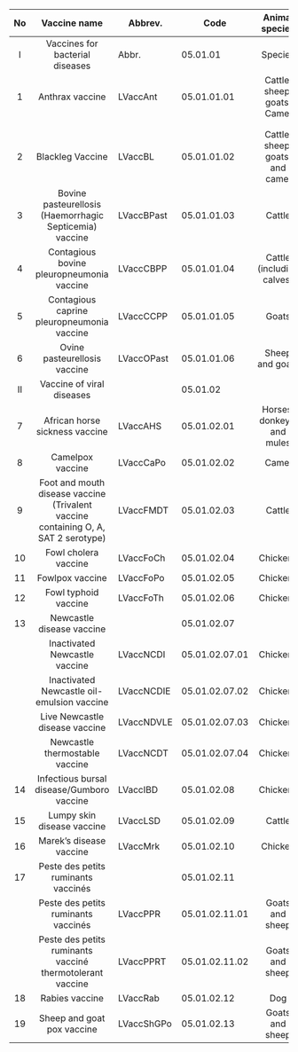 | No |                                    Vaccine name                                    | Abbrev.    | Code           |         Animal  species         |   |   |   |   |   |   |   |   |   |
|:--:|:----------------------------------------------------------------------------------:|------------|----------------|:-------------------------------:|---|---|---|---|---|---|---|---|---|
| I  | Vaccines for bacterial diseases                                                    | Abbr.      | 05.01.01       | Species                         |   |   |   |   |   |   |   |   |   |
| 1  | Anthrax vaccine                                                                    | LVaccAnt   | 05.01.01.01    | Cattle, sheep, goats, Camel     |   |   |   |   |   |   |   |   |   |
|    |                                                                                    |            |                |                                 |   |   |   |   |   |   |   |   |   |
|    |                                                                                    |            |                |                                 |   |   |   |   |   |   |   |   |   |
| 2  | Blackleg Vaccine                                                                   | LVaccBL    | 05.01.01.02    | Cattle, sheep, goats, and camel |   |   |   |   |   |   |   |   |   |
| 3  | Bovine pasteurellosis (Haemorrhagic Septicemia) vaccine                            | LVaccBPast | 05.01.01.03    | Cattle                          |   |   |   |   |   |   |   |   |   |
| 4  | Contagious bovine pleuropneumonia vaccine                                          | LVaccCBPP  | 05.01.01.04    | Cattle (including calves)       |   |   |   |   |   |   |   |   |   |
| 5  | Contagious caprine pleuropneumonia vaccine                                         | LVaccCCPP  | 05.01.01.05    | Goats                           |   |   |   |   |   |   |   |   |   |
| 6  | Ovine pasteurellosis vaccine                                                       | LVaccOPast | 05.01.01.06    | Sheep and goats                 |   |   |   |   |   |   |   |   |   |
| II | Vaccine of viral diseases                                                          |            | 05.01.02       |                                 |   |   |   |   |   |   |   |   |   |
| 7  | African horse sickness vaccine                                                     | LVaccAHS   | 05.01.02.01    | Horses, donkeys, and mules      |   |   |   |   |   |   |   |   |   |
| 8  | Camelpox vaccine                                                                   | LVaccCaPo  | 05.01.02.02    | Camel                           |   |   |   |   |   |   |   |   |   |
| 9  | Foot and mouth disease vaccine (Trivalent vaccine containing O, A, SAT 2 serotype) |  LVaccFMDT | 05.01.02.03    |  Cattle                         |   |   |   |   |   |   |   |   |   |
| 10 | Fowl cholera vaccine                                                               | LVaccFoCh  | 05.01.02.04    | Chickens                        |   |   |   |   |   |   |   |   |   |
| 11 | Fowlpox vaccine                                                                    | LVaccFoPo  | 05.01.02.05    | Chickens                        |   |   |   |   |   |   |   |   |   |
| 12 | Fowl typhoid vaccine                                                               | LVaccFoTh  | 05.01.02.06    | Chickens                        |   |   |   |   |   |   |   |   |   |
| 13 | Newcastle disease vaccine                                                          |            | 05.01.02.07    |                                 |   |   |   |   |   |   |   |   |   |
|    | Inactivated Newcastle vaccine                                                      | LVaccNCDI  | 05.01.02.07.01 | Chickens                        |   |   |   |   |   |   |   |   |   |
|    | Inactivated Newcastle oil-emulsion vaccine                                         | LVaccNCDIE | 05.01.02.07.02 | Chickens                        |   |   |   |   |   |   |   |   |   |
|    | Live Newcastle disease vaccine                                                     | LVaccNDVLE | 05.01.02.07.03 | Chickens                        |   |   |   |   |   |   |   |   |   |
|    | Newcastle thermostable vaccine                                                     | LVaccNCDT  | 05.01.02.07.04 | Chickens                        |   |   |   |   |   |   |   |   |   |
| 14 | Infectious bursal disease/Gumboro vaccine                                          | LVaccIBD   | 05.01.02.08    | Chickens                        |   |   |   |   |   |   |   |   |   |
| 15 | Lumpy skin disease vaccine                                                         | LVaccLSD   | 05.01.02.09    | Cattle                          |   |   |   |   |   |   |   |   |   |
| 16 | Marek’s disease vaccine                                                            | LVaccMrk   | 05.01.02.10    | Chicken                         |   |   |   |   |   |   |   |   |   |
| 17 | Peste des petits ruminants vaccinés                                                |            | 05.01.02.11    |                                 |   |   |   |   |   |   |   |   |   |
|    | Peste des petits ruminants vaccinés                                                | LVaccPPR   | 05.01.02.11.01 | Goats and sheep                 |   |   |   |   |   |   |   |   |   |
|    | Peste des petits ruminants vacciné thermotolerant vaccine                          | LVaccPPRT  | 05.01.02.11.02 | Goats and sheep                 |   |   |   |   |   |   |   |   |   |
| 18 | Rabies vaccine                                                                     | LVaccRab   | 05.01.02.12    | Dog                             |   |   |   |   |   |   |   |   |   |
| 19 | Sheep and goat pox vaccine                                                         | LVaccShGPo | 05.01.02.13    | Goats and sheep                 |   |   |   |   |   |   |   |   |   |